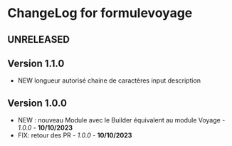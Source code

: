 # ChangeLog for formulevoyage

## UNRELEASED
## Version 1.1.0
- NEW longueur autorisé chaine de caractères input description

## Version 1.0.0
- NEW : nouveau Module avec le Builder équivalent au module Voyage - *1.0.0* - **10/10/2023**
- FIX: retour des PR - *1.0.0* - **10/10/2023**